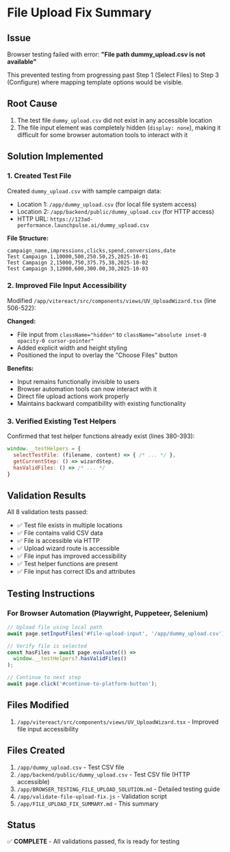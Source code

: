 # File Upload Fix Summary

## Issue
Browser testing failed with error: **"File path dummy_upload.csv is not available"**

This prevented testing from progressing past Step 1 (Select Files) to Step 3 (Configure) where mapping template options would be visible.

## Root Cause
1. The test file `dummy_upload.csv` did not exist in any accessible location
2. The file input element was completely hidden (`display: none`), making it difficult for some browser automation tools to interact with it

## Solution Implemented

### 1. Created Test File
Created `dummy_upload.csv` with sample campaign data:
- Location 1: `/app/dummy_upload.csv` (for local file system access)
- Location 2: `/app/backend/public/dummy_upload.csv` (for HTTP access)
- HTTP URL: `https://123ad-performance.launchpulse.ai/dummy_upload.csv`

**File Structure:**
```csv
campaign_name,impressions,clicks,spend,conversions,date
Test Campaign 1,10000,500,250.50,25,2025-10-01
Test Campaign 2,15000,750,375.75,38,2025-10-02
Test Campaign 3,12000,600,300.00,30,2025-10-03
```

### 2. Improved File Input Accessibility
Modified `/app/vitereact/src/components/views/UV_UploadWizard.tsx` (line 506-522):

**Changed:**
- File input from `className="hidden"` to `className="absolute inset-0 opacity-0 cursor-pointer"`
- Added explicit width and height styling
- Positioned the input to overlay the "Choose Files" button

**Benefits:**
- Input remains functionally invisible to users
- Browser automation tools can now interact with it
- Direct file upload actions work properly
- Maintains backward compatibility with existing functionality

### 3. Verified Existing Test Helpers
Confirmed that test helper functions already exist (lines 380-393):
```javascript
window.__testHelpers = {
  selectTestFile: (filename, content) => { /* ... */ },
  getCurrentStep: () => wizardStep,
  hasValidFiles: () => /* ... */
}
```

## Validation Results
All 8 validation tests passed:
- ✅ Test file exists in multiple locations
- ✅ File contains valid CSV data
- ✅ File is accessible via HTTP
- ✅ Upload wizard route is accessible
- ✅ File input has improved accessibility
- ✅ Test helper functions are present
- ✅ File input has correct IDs and attributes

## Testing Instructions

### For Browser Automation (Playwright, Puppeteer, Selenium)
```javascript
// Upload file using local path
await page.setInputFiles('#file-upload-input', '/app/dummy_upload.csv');

// Verify file is selected
const hasFiles = await page.evaluate(() => 
  window.__testHelpers?.hasValidFiles()
);

// Continue to next step
await page.click('#continue-to-platform-button');
```

## Files Modified
1. `/app/vitereact/src/components/views/UV_UploadWizard.tsx` - Improved file input accessibility

## Files Created
1. `/app/dummy_upload.csv` - Test CSV file
2. `/app/backend/public/dummy_upload.csv` - Test CSV file (HTTP accessible)
3. `/app/BROWSER_TESTING_FILE_UPLOAD_SOLUTION.md` - Detailed testing guide
4. `/app/validate-file-upload-fix.js` - Validation script
5. `/app/FILE_UPLOAD_FIX_SUMMARY.md` - This summary

## Status
✅ **COMPLETE** - All validations passed, fix is ready for testing
